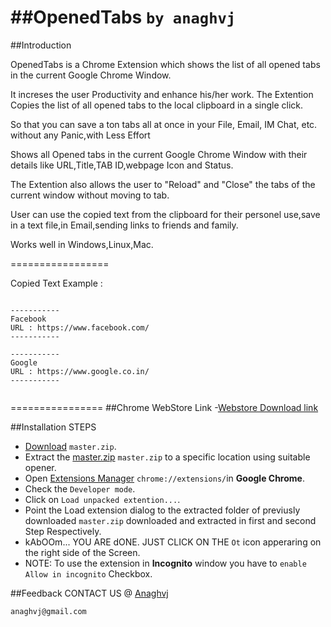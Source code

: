 ##OpenedTabs 
`by anaghvj`
==========
##Introduction

OpenedTabs is a Chrome Extension  which shows the list of all opened tabs in the current Google Chrome Window.

It increses the user Productivity and enhance his/her work. The Extention Copies the list of all opened tabs to the  local clipboard in a single click.

So that you can save a ton tabs all at once in your File, Email, IM Chat, etc. without any Panic,with Less Effort

Shows all Opened tabs in the current Google Chrome Window with their details like URL,Title,TAB ID,webpage Icon and Status.

The Extention also allows the user to "Reload" and "Close" the tabs of the current window without moving to tab.

User can use the copied text from the clipboard for their personel use,save in a text file,in Email,sending links to friends and family.

Works well in  Windows,Linux,Mac.

=================

Copied Text Example :
```

-----------
Facebook
URL : https://www.facebook.com/
-----------

-----------
Google
URL : https://www.google.co.in/
-----------


```
================
##Chrome WebStore Link
-[Webstore Download link](https://chrome.google.com/webstore/detail/openedtabs/hgohfinkmbjghllknbjejeagkmckehif)

##Installation STEPS

- [Download](https://github.com/anaghvj/OpenedTabs/archive/master.zip) `master.zip`.
- Extract the [master.zip](https://github.com/anaghvj/OpenedTabs/archive/master.zip) `master.zip` to a specific location using suitable opener.
- Open [Extensions Manager](chrome://extensions) `chrome://extensions/`in <b>Google Chrome</b>.
- Check the `Developer mode`.
- Click on `Load unpacked extention...`.
- Point the Load extension dialog to the extracted  folder of previusly downloaded `master.zip` downloaded and extracted in first and second Step Respectively.
- kAbOOm... YOU ARE dONE. JUST CLICK ON THE `Ot` icon apperaring on the right side of the Screen.
- NOTE: To use the extension in <b>Incognito</b> window you have to `enable` `Allow in incognito` Checkbox.
 



##Feedback
CONTACT US @
[Anaghvj](anaghvj@gmail.com)

`anaghvj@gmail.com`
